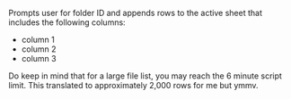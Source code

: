 Prompts user for folder ID and appends rows to the active sheet that includes the following columns:
* column 1
* column 2
* column 3

Do keep in mind that for a large file list, you may reach the 6 minute script limit. This translated to approximately 2,000 rows for me but ymmv.
